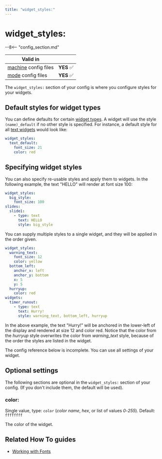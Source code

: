 ```yaml
---
title: "widget_styles:"
---
```


# widget_styles:


--8<-- "config_section.md"

| Valid in | |
|-----|:----:|
|[machine](instructions/machine_config.md) config files |**YES** :white_check_mark:|
|[mode](instructions/mode_config.md) config files|**YES** :white_check_mark:|

The `widget_styles:` section of your config is where you configure
styles for your widgets.

## Default styles for widget types

You can define defaults for certain
[widget types](../mc/widgets/index.md).
A widget will use the style `(name)_default` if no other style is
specified. For instance, a default style for all
[text widgets](../mc/widgets/text/index.md) would look like:

``` yaml
widget_styles:
  text_default:
    font_size: 21
    color: red
```

## Specifying widget styles

You can also specify re-usable styles and apply them to widgets. In the
following example, the text "HELLO" will render at font size 100:

``` yaml
widget_styles:
  big_style:
    font_size: 100
slides:
  slide1:
    - type: text
      text: HELLO
      style: big_style
```

You can supply multiple styles to a single widget, and they will be
applied in the order given.

``` yaml
widget_styles:
  warning_text:
    font_size: 12
    color: yellow
  bottom_left:
    anchor_x: left
    anchor_y: bottom
    x: 5
    y: 5
  hurryup:
    color: red
widgets:
  timer_runout:
    - type: text
      text: Hurry!
      style: warning_text, bottom_left, hurryup
```

In the above example, the text "Hurry!" will be anchored in the
lower-left of the display and rendered at size 12 and color red. Notice
that the color from the *hurryup* style overwrites the color from
*warning_text* style, because of the order the styles are listed in the
widget.

The config reference below is incomplete. You can use all settings of
your widget.

## Optional settings

The following sections are optional in the `widget_styles:` section of
your config. (If you don't include them, the default will be used).

### color:

Single value, type: `color` (*color name*, *hex*, or list of values
*0*-*255*). Default: `ffffffff`

The color of the widget.

## Related How To guides

* [Working with Fonts](../mc/widgets/fonts.md)

